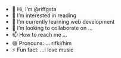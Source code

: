 - 👋 Hi, I’m @riffgsta
- 👀 I’m interested in reading
- 🌱 I’m currently learning web development
- 💞️ I’m looking to collaborate on ...
- 📫 How to reach me ...
- 😄 Pronouns: ... rifki/him
- ⚡ Fun fact: ...i love music

<!---
riffgsta/riffgsta is a ✨ special ✨ repository because its `README.md` (this file) appears on your GitHub profile.
You can click the Preview link to take a look at your changes.
--->
